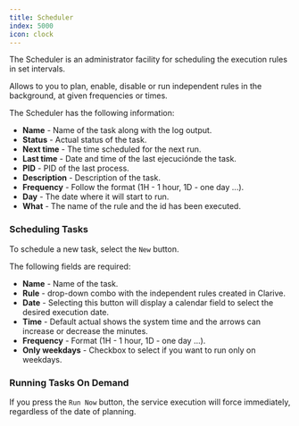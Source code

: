 ```yaml
---
title: Scheduler
index: 5000
icon: clock
---
```


The Scheduler is an administrator facility for scheduling the execution rules in set intervals.

Allows to you to plan, enable, disable or run independent rules in the background,
at given frequencies or times.

The Scheduler has the following information:

- **Name** - Name of the task along with the log output.
- **Status** - Actual status of the task.
- **Next time** - The time scheduled for the next run.
- **Last time** - Date and time of the last ejecuciónde the task.
- **PID** - PID of the last process.
- **Description** - Description of the task.
- **Frequency** - Follow the format (1H - 1 hour, 1D - one day ...).
- **Day** - The date where it will start to run.
- **What** - The name of the rule and the id has been executed.

### Scheduling Tasks

To schedule a new task, select the `New` button.

The following fields are required:

- **Name** - Name of the task.
- **Rule** - drop-down combo with the independent rules created in Clarive.
- **Date** - Selecting this button will display a calendar field to select the desired execution date.
- **Time** - Default actual shows the system time and the arrows can increase or decrease the minutes.
- **Frequency** - Format (1H - 1 hour, 1D - one day ...).
- **Only weekdays** - Checkbox to select if you want to run only on weekdays.

### Running Tasks On Demand

If you press the `Run Now` button, the service execution will force immediately,
regardless of the date of planning.
